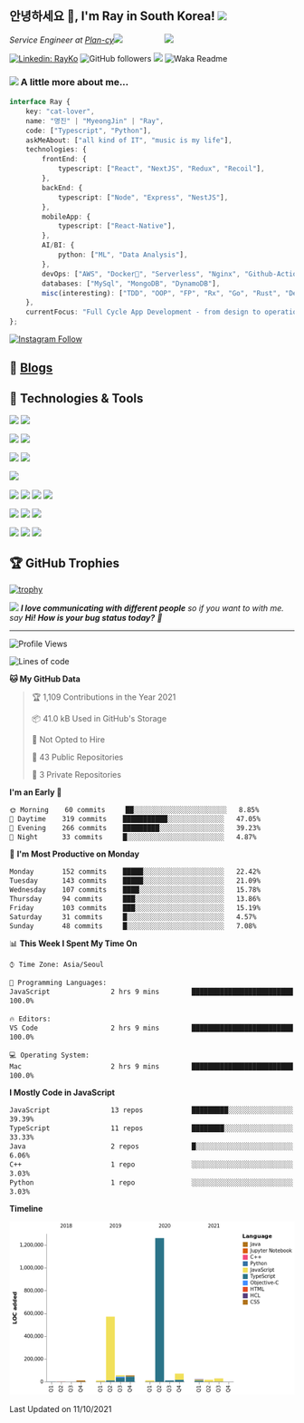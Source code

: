 <h2>안녕하세요 👋, I'm Ray in South Korea! <img src="https://media.giphy.com/media/ES4Vcv8zWfIt2/giphy.gif" width="50"></h2>
<img align='right' src="https://media.giphy.com/media/VOPK1BqsMEJRS/giphy.gif" width="230">
<p><em>Service Engineer at <a href="https://github.com/plan-cy">Plan-cy</a><img src="https://media.giphy.com/media/11dR2hEgtN5KoM/giphy.gif" width="30"> 
</em></p>

[![Linkedin: RayKo](https://img.shields.io/badge/-RayKo-blue?style=flat-square&logo=Linkedin&logoColor=white&link=https://www.linkedin.com/in/rayle/)](https://www.linkedin.com/in/rayle/)
![GitHub followers](https://img.shields.io/github/followers/rayleighko?label=Follow&style=social)
![](https://visitor-badge.glitch.me/badge?page_id=rayleighko)
![Waka Readme](https://github.com/anmol098/anmol098/workflows/Waka%20Readme/badge.svg)

### <img src="https://media.giphy.com/media/VgCDAzcKvsR6OM0uWg/giphy.gif" width="50"> A little more about me...  

```typescript
interface Ray {
    key: "cat-lover",
    name: "명진" | "MyeongJin" | "Ray",
    code: ["Typescript", "Python"],
    askMeAbout: ["all kind of IT", "music is my life"],
    technologies: {
        frontEnd: {
            typescript: ["React", "NextJS", "Redux", "Recoil"],
        },
        backEnd: {
            typescript: ["Node", "Express", "NestJS"],
        },
        mobileApp: {
            typescript: ["React-Native"],
        },
        AI/BI: {
            python: ["ML", "Data Analysis"],
        },
        devOps: ["AWS", "Docker🐳", "Serverless", "Nginx", "Github-Action", "DataDog", "Terraform"],
        databases: ["MySql", "MongoDB", "DynamoDB"],
        misc(interesting): ["TDD", "OOP", "FP", "Rx", "Go", "Rust", "Deno"],
    },
    currentFocus: "Full Cycle App Development - from design to operation",
};
```
[![Instagram Follow](https://img.shields.io/badge/Instagram-E4405F?style=for-the-badge&logo=instagram&logoColor=white)](https://www.instagram.com/rayleigh_ko/)
<!-- low score now -->
<!-- 
## Coding Challenges

### LeetCode

[![LeetCode ranking](https://img.shields.io/badge/dynamic/json?style=for-the-badge&labelColor=black&color=%23ffa116&label=Ranking&query=ranking&url=https%3A%2F%2Fleetcode-badge.vercel.app%2Fapi%2Fusers%2Frayleighko&logo=leetcode&logoColor=yellow)](https://leetcode.com/rayleighko/)
[![LeetCode solvedOverTotal](https://img.shields.io/badge/dynamic/json?style=for-the-badge&labelColor=black&color=%23ffa116&label=Solved&query=solvedOverTotal&url=https%3A%2F%2Fleetcode-badge.vercel.app%2Fapi%2Fusers%2Frayleighko&logo=leetcode&logoColor=yellow)](https://leetcode.com/rayleighko/)

### BOJ

[![solved.ac
profile](http://mazassumnida.wtf/api/v2/generate_badge?boj=rayleighko)](https://solved.ac/rayleighko) 
-->

## 📝 [Blogs](https://k-dev.medium.com/)

## 🔧 Technologies & Tools

![](https://img.shields.io/badge/Editor-VS_Code-informational?style=flat&logo=visual-studio-code&logoColor=white&color=007ACC)
![](https://img.shields.io/badge/Shell-Zsh-informational?style=flat&logo=gnu-bash&logoColor=white&color=4EAA25)
  
![](https://img.shields.io/badge/OS-Linux-informational?style=flat&logo=linux&logoColor=white&color=FCC624)
![](https://img.shields.io/badge/OS-macOS-informational?style=flat&logo=macos&logoColor=white&color=000000)
  
![](https://img.shields.io/badge/Code-Typescript-informational?style=flat&logo=typescript&logoColor=white&color=3178C6)
![](https://img.shields.io/badge/Code-Python-informational?style=flat&logo=python&logoColor=white&color=3776AB)

![](https://img.shields.io/badge/RunTime-Node-informational?style=flat&logo=node.js&logoColor=white&color=339933)

![](https://img.shields.io/badge/Lib-React-informational?style=flat&logo=react&logoColor=white&color=61DAFB)
![](https://img.shields.io/badge/FW-React_Native-informational?style=flat&logo=react&logoColor=white&color=61DAFB)
![](https://img.shields.io/badge/FW-NextJS-informational?style=flat&logo=next.js&logoColor=white&color=000000)
![](https://img.shields.io/badge/FW-NestJS-informational?style=flat&logo=nestjs&logoColor=white&color=E0234E)
  
![](https://img.shields.io/badge/DB-MySQL-informational?style=flat&logo=mysql&logoColor=white&color=4479A1)
![](https://img.shields.io/badge/DB-DynamoDB-informational?style=flat&logo=amazon-dynamodb&logoColor=white&color=4053D6)
![](https://img.shields.io/badge/DB-MongoDB-informational?style=flat&logo=mongodb&logoColor=white&color=47A248)
  
![](https://img.shields.io/badge/Infra-AWS-informational?style=flat&logo=amazon-aws&logoColor=white&color=232F3E)
![](https://img.shields.io/badge/Infra-Docker-informational?style=flat&logo=docker&logoColor=white&color=2496ED)
![](https://img.shields.io/badge/Infra-Serverless-informational?style=flat&logo=serverless&logoColor=white&color=FD5750)

## 🏆 GitHub Trophies

[![trophy](https://github-profile-trophy.vercel.app/?username=rayleighko&theme=nord&column=7)](https://github.com/ryo-ma/github-profile-trophy)

<img src="https://media.giphy.com/media/12m6M9cySmlph6/giphy.gif" width="60"> <em><b>I love communicating with different people</b> so if you want to with me. say <b>Hi! How is your bug status today?</b> 👾</em>

---

<!--START_SECTION:waka-->
![Profile Views](http://img.shields.io/badge/Profile%20Views-0-blue)

![Lines of code](https://img.shields.io/badge/From%20Hello%20World%20I%27ve%20Written-2.1%20million%20lines%20of%20code-blue)

**🐱 My GitHub Data** 

> 🏆 1,109 Contributions in the Year 2021
 > 
> 📦 41.0 kB Used in GitHub's Storage 
 > 
> 🚫 Not Opted to Hire
 > 
> 📜 43 Public Repositories 
 > 
> 🔑 3 Private Repositories  
 > 
**I'm an Early 🐤** 

```text
🌞 Morning    60 commits     ██░░░░░░░░░░░░░░░░░░░░░░░   8.85% 
🌆 Daytime    319 commits    ███████████░░░░░░░░░░░░░░   47.05% 
🌃 Evening    266 commits    █████████░░░░░░░░░░░░░░░░   39.23% 
🌙 Night      33 commits     █░░░░░░░░░░░░░░░░░░░░░░░░   4.87%

```
📅 **I'm Most Productive on Monday** 

```text
Monday       152 commits    █████░░░░░░░░░░░░░░░░░░░░   22.42% 
Tuesday      143 commits    █████░░░░░░░░░░░░░░░░░░░░   21.09% 
Wednesday    107 commits    ████░░░░░░░░░░░░░░░░░░░░░   15.78% 
Thursday     94 commits     ███░░░░░░░░░░░░░░░░░░░░░░   13.86% 
Friday       103 commits    ███░░░░░░░░░░░░░░░░░░░░░░   15.19% 
Saturday     31 commits     █░░░░░░░░░░░░░░░░░░░░░░░░   4.57% 
Sunday       48 commits     █░░░░░░░░░░░░░░░░░░░░░░░░   7.08%

```


📊 **This Week I Spent My Time On** 

```text
⌚︎ Time Zone: Asia/Seoul

💬 Programming Languages: 
JavaScript               2 hrs 9 mins        █████████████████████████   100.0%

🔥 Editors: 
VS Code                  2 hrs 9 mins        █████████████████████████   100.0%

💻 Operating System: 
Mac                      2 hrs 9 mins        █████████████████████████   100.0%

```

**I Mostly Code in JavaScript** 

```text
JavaScript               13 repos            █████████░░░░░░░░░░░░░░░░   39.39% 
TypeScript               11 repos            ████████░░░░░░░░░░░░░░░░░   33.33% 
Java                     2 repos             █░░░░░░░░░░░░░░░░░░░░░░░░   6.06% 
C++                      1 repo              ░░░░░░░░░░░░░░░░░░░░░░░░░   3.03% 
Python                   1 repo              ░░░░░░░░░░░░░░░░░░░░░░░░░   3.03%

```


**Timeline**

![Chart not found](https://raw.githubusercontent.com/rayleighko/rayleighko/main/charts/bar_graph.png) 


 Last Updated on 11/10/2021
<!--END_SECTION:waka-->
